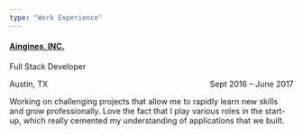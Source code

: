 ```yaml
---
type: "Work Experience"
---
```


<h4>
  <a href="https://aingines.world/" target="_blank">Aingines, INC.</a>
</h4>
<p class="resume-subheading">
  Full Stack Developer
</p>
<p class="resume-location">Austin, TX <span style="float: right">Sept 2016 – June 2017</span></p>

Working on challenging projects that allow me to rapidly learn new skills and grow professionally. Love the fact that I play various roles in the start-up, which really cemented my understanding of applications that we built.

